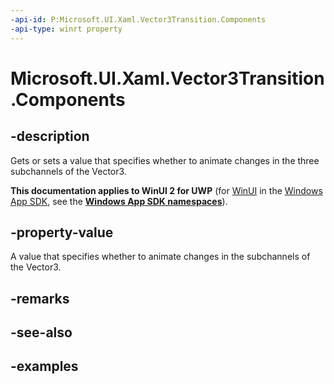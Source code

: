 ```yaml
---
-api-id: P:Microsoft.UI.Xaml.Vector3Transition.Components
-api-type: winrt property
---
```


<!-- Property syntax.
public Vector3TransitionComponents Components { get;  set; }
-->

# Microsoft.UI.Xaml.Vector3Transition.Components

## -description
Gets or sets a value that specifies whether to animate changes in the three subchannels of the Vector3.

**This documentation applies to WinUI 2 for UWP** (for [WinUI](/windows/apps/winui/winui3/) in the [Windows App SDK](/windows/apps/windows-app-sdk/), see the **[Windows App SDK namespaces](/windows/windows-app-sdk/api/winrt/)**).

## -property-value

A value that specifies whether to animate changes in the subchannels of the Vector3.

## -remarks

## -see-also

## -examples

